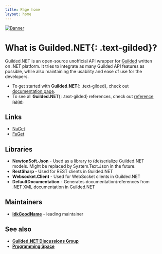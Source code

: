 ```yaml
---
title: Page home
layout: home
---
```


[![Banner](https://raw.githubusercontent.com/Guilded-NET/Guilded.NET/early-access/assets/Banner.png)](https://github.com/Guilded-NET/Guilded.NET)

# What is **Guilded.NET**{: .text-gilded}?

Guilded.NET is an open-source unofficial API wrapper for [Guilded](https://guilded.gg/) written on .NET platform. It tries to integrate as many Guilded API features as possible, while also maintaining the usability and ease of use for the developers.

- To get started with **Guilded.NET**{: .text-gilded}, check out [documentation page](./docs).
- To see all **Guilded.NET**{: .text-gilded} references, check out [reference page](./references).

## Links
- [NuGet](https://www.nuget.org/packages/Guilded.NET/)
- [FuGet](https://www.fuget.org/packages/Guilded.NET/)

## Libraries
- **NewtonSoft.Json** - Used as a library to (de)serialize Guilded.NET models. Might be replaced by System.Text.Json in the future.
- **RestSharp** - Used for REST clients in Guilded.NET
- **Websocket.Client** - Used for WebSocket clients in Guilded.NET
- **DefaultDocumentation** - Generates documentation/references from .NET XML documentation in Guilded.NET

## Maintainers
- [**IdkGoodName**](https://guilded.gg/profile/R40Mp0Wd) - leading maintainer

## See also
- **[Guilded.NET Discussions Group](https://www.guilded.gg/guilded-api/groups/aDk5j9Jz/channels/8c247143-2009-415b-ab99-97912c0685bc/announcements)**
- **[Programming Space](https://guilded.gg/Programming)**